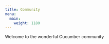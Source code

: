 ```yaml
---
title: Community
menu:
  main:
    weight: 1180
---
```


Welcome to the wonderful Cucumber community
